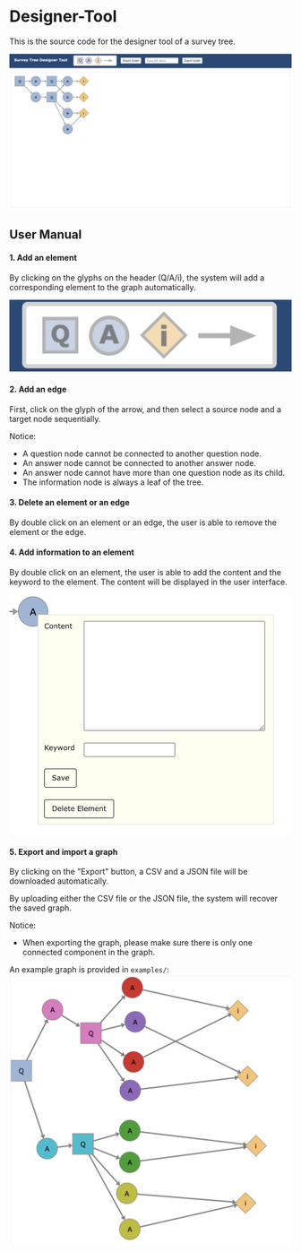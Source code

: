 # Designer-Tool

This is the source code for the designer tool of a survey tree.

![interface](screenshots/interface.png)

## User Manual

#### 1. Add an element
By clicking on the glyphs on the header (Q/A/i), the system will add a corresponding element to the graph automatically.

![add_element](screenshots/1.png)


#### 2. Add an edge
First, click on the glyph of the arrow, and then select a source node and a target node sequentially.

Notice:
+ A question node cannot be connected to another question node.
+ An answer node cannot be connected to another answer node.
+ An answer node cannot have more than one question node as its child.
+ The information node is always a leaf of the tree.

#### 3. Delete an element or an edge
By double click on an element or an edge, the user is able to remove the element or the edge.

#### 4. Add information to an element
By double click on an element, the user is able to add the content and the keyword to the element. The content will be displayed in the user interface.

![add_information](screenshots/2.png)


#### 5. Export and import a graph
By clicking on the "Export" button, a CSV and a JSON file will be downloaded automatically.

By uploading either the CSV file or the JSON file, the system will recover the saved graph.

Notice:
+ When exporting the graph, please make sure there is only one connected component in the graph.

An example graph is provided in `examples/`:
![example](screenshots/example.png)
